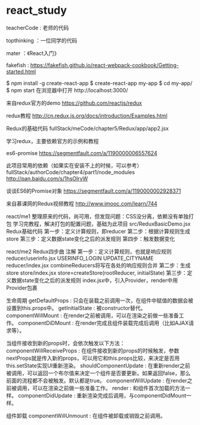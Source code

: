 # react_study

teacherCode : 老师的代码

topthinking ：一位同学的代码

mater ：《React入门》

fakefish :
https://fakefish.github.io/react-webpack-cookbook/Getting-started.html

$ npm install -g create-react-app
$ create-react-app my-app
$ cd my-app/
$ npm start
在浏览器中打开 http://localhost:3000/


来自redux官方的demo
https://github.com/reactjs/redux

redux教程
http://cn.redux.js.org/docs/introduction/Examples.html

Redux的基础代码
fullStack/meCode/chapter5/Redux/app/app2.jsx

学习redux，主要依赖官方的示例和教程

es6-promise
https://segmentfault.com/a/1190000006557624

此项目常用的依赖（如果实在安装不上的时候，可以参考）
fullStack/authorCode/chapter4/part1/node_modules
http://pan.baidu.com/s/1hsOlryW

谈谈ES6的Promise对象
https://segmentfault.com/a/1190000002928371

来自慕课网的Redux视频教程
http://www.imooc.com/learn/744

react/me1
    整理原来的代码，尚可用，但发现问题：CSS没分离，依赖没有单独打包
    学习完教程，解决打包的配置问题，基础为此项目
    src/ReduxBasicDemo.jsx Redux基础代码
        第一步：定义计算规则，即reducer
        第二步：根据计算规则生成store
        第三步：定义数据state变化之后的派发规则
        第四步：触发数据变化

react/me2
    Redux四步曲 注解
    第一步：定义计算规则，也就是响应规则
        reducer/userinfo.jsx USERINFO_LOGIN UPDATE_CITYNAME
        reducer/index.jsx combineReducers将写在各处的响应规则合并
    第二步：生成store
        store/index.jsx store=createStore(rootReducer, initialState)
    第三步：定义数据state变化之后的派发规则
        index.jsx中，引入Provider，render中用Provider包裹


生命周期
    getDefaultProps : 只会在装载之前调用一次，在组件中赋值的数据会被设置到this.props中。
    getInitialState : 被constructor替代。
    componentWillMount : 在render之前被调用，可以在渲染之前做一些准备工作。
    componentDiDMount : 在render完成且组件装载完成后调用（比如AJAX请求等）。

当组件接收到新的props时，会依次触发以下方法：
    componentWillReceiveProps : 在组件接收到新的props的时候触发，参数nextProps就是传入新的props，可以用它和this.props比较，来决定是否用this.setState实现UI重新渲染。
    shouldComponentUpdate : 在重新render之前被调用，可以返回一个布尔值来决定一个组件是否要更新。如果返回false，那么前面的流程都不会被触发。默认都是true。
    componentWillUpdate : 在render之前被调用，可以在渲染之前做一些准备工作。
    render : 和组件首次加载的方法一样。
    componentDidUpdate : 重新渲染完成后调用，与componentDidMount一样。

组件卸载
    componentWillUnmount : 在组件被卸载或销毁之前调用。













